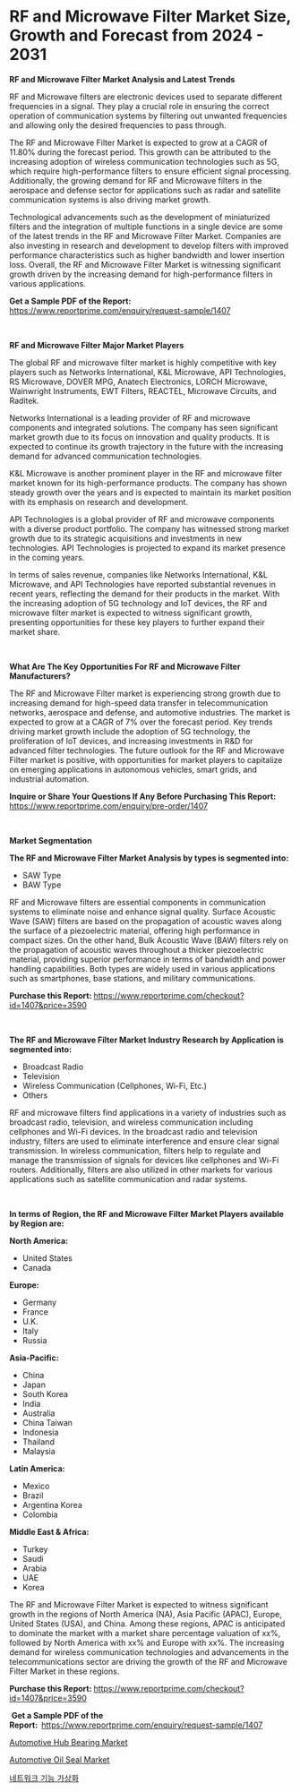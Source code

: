 <p><h1>RF and Microwave Filter Market Size, Growth and Forecast from 2024 - 2031</h1></p><p><strong>RF and Microwave Filter Market Analysis and Latest Trends</strong></p>
<p><p>RF and Microwave filters are electronic devices used to separate different frequencies in a signal. They play a crucial role in ensuring the correct operation of communication systems by filtering out unwanted frequencies and allowing only the desired frequencies to pass through.</p><p>The RF and Microwave Filter Market is expected to grow at a CAGR of 11.80% during the forecast period. This growth can be attributed to the increasing adoption of wireless communication technologies such as 5G, which require high-performance filters to ensure efficient signal processing. Additionally, the growing demand for RF and Microwave filters in the aerospace and defense sector for applications such as radar and satellite communication systems is also driving market growth.</p><p>Technological advancements such as the development of miniaturized filters and the integration of multiple functions in a single device are some of the latest trends in the RF and Microwave Filter Market. Companies are also investing in research and development to develop filters with improved performance characteristics such as higher bandwidth and lower insertion loss. Overall, the RF and Microwave Filter Market is witnessing significant growth driven by the increasing demand for high-performance filters in various applications.</p></p>
<p><strong>Get a Sample PDF of the Report:&nbsp;</strong> <a href="https://www.reportprime.com/enquiry/request-sample/1407">https://www.reportprime.com/enquiry/request-sample/1407</a></p>
<p>&nbsp;</p>
<p><strong>RF and Microwave Filter Major Market Players</strong></p>
<p><p>The global RF and microwave filter market is highly competitive with key players such as Networks International, K&L Microwave, API Technologies, RS Microwave, DOVER MPG, Anatech Electronics, LORCH Microwave, Wainwright Instruments, EWT Filters, REACTEL, Microwave Circuits, and Raditek.</p><p>Networks International is a leading provider of RF and microwave components and integrated solutions. The company has seen significant market growth due to its focus on innovation and quality products. It is expected to continue its growth trajectory in the future with the increasing demand for advanced communication technologies.</p><p>K&L Microwave is another prominent player in the RF and microwave filter market known for its high-performance products. The company has shown steady growth over the years and is expected to maintain its market position with its emphasis on research and development.</p><p>API Technologies is a global provider of RF and microwave components with a diverse product portfolio. The company has witnessed strong market growth due to its strategic acquisitions and investments in new technologies. API Technologies is projected to expand its market presence in the coming years.</p><p>In terms of sales revenue, companies like Networks International, K&L Microwave, and API Technologies have reported substantial revenues in recent years, reflecting the demand for their products in the market. With the increasing adoption of 5G technology and IoT devices, the RF and microwave filter market is expected to witness significant growth, presenting opportunities for these key players to further expand their market share.</p></p>
<p>&nbsp;</p>
<p><strong>What Are The Key Opportunities For RF and Microwave Filter Manufacturers?</strong></p>
<p><p>The RF and Microwave Filter market is experiencing strong growth due to increasing demand for high-speed data transfer in telecommunication networks, aerospace and defense, and automotive industries. The market is expected to grow at a CAGR of 7% over the forecast period. Key trends driving market growth include the adoption of 5G technology, the proliferation of IoT devices, and increasing investments in R&D for advanced filter technologies. The future outlook for the RF and Microwave Filter market is positive, with opportunities for market players to capitalize on emerging applications in autonomous vehicles, smart grids, and industrial automation.</p></p>
<p><strong>Inquire or Share Your Questions If Any Before Purchasing This Report:</strong> <a href="https://www.reportprime.com/enquiry/pre-order/1407">https://www.reportprime.com/enquiry/pre-order/1407</a></p>
<p>&nbsp;</p>
<p><strong>Market Segmentation</strong></p>
<p><strong>The RF and Microwave Filter Market Analysis by types is segmented into:</strong></p>
<p><ul><li>SAW Type</li><li>BAW Type</li></ul></p>
<p><p>RF and Microwave filters are essential components in communication systems to eliminate noise and enhance signal quality. Surface Acoustic Wave (SAW) filters are based on the propagation of acoustic waves along the surface of a piezoelectric material, offering high performance in compact sizes. On the other hand, Bulk Acoustic Wave (BAW) filters rely on the propagation of acoustic waves throughout a thicker piezoelectric material, providing superior performance in terms of bandwidth and power handling capabilities. Both types are widely used in various applications such as smartphones, base stations, and military communications.</p></p>
<p><strong>Purchase this Report:&nbsp;</strong><a href="https://www.reportprime.com/checkout?id=1407&price=3590">https://www.reportprime.com/checkout?id=1407&price=3590</a></p>
<p>&nbsp;</p>
<p><strong>The RF and Microwave Filter Market Industry Research by Application is segmented into:</strong></p>
<p><ul><li>Broadcast Radio</li><li>Television</li><li>Wireless Communication (Cellphones, Wi-Fi, Etc.)</li><li>Others</li></ul></p>
<p><p>RF and microwave filters find applications in a variety of industries such as broadcast radio, television, and wireless communication including cellphones and Wi-Fi devices. In the broadcast radio and television industry, filters are used to eliminate interference and ensure clear signal transmission. In wireless communication, filters help to regulate and manage the transmission of signals for devices like cellphones and Wi-Fi routers. Additionally, filters are also utilized in other markets for various applications such as satellite communication and radar systems.</p></p>
<p>&nbsp;</p>
<p><strong>In terms of Region, the RF and Microwave Filter Market Players available by Region are:</strong></p>
<p>
    <p> <strong> North America: </strong>
        <ul>
            <li>United States</li>
            <li>Canada</li>
        </ul>
        </p> 
    <p> <strong> Europe: </strong>
        <ul>
            <li>Germany</li>
            <li>France</li>
            <li>U.K.</li>
            <li>Italy</li>
            <li>Russia</li>
        </ul>
        </p> 
    <p> <strong> Asia-Pacific: </strong>
        <ul>
            <li>China</li>
            <li>Japan</li>
            <li>South Korea</li>
            <li>India</li>
            <li>Australia</li>
            <li>China Taiwan</li>
            <li>Indonesia</li>
            <li>Thailand</li>
            <li>Malaysia</li>
        </ul>
        </p> 
    <p> <strong> Latin America: </strong>
        <ul>
            <li>Mexico</li>
            <li>Brazil</li>
            <li>Argentina Korea</li>
            <li>Colombia</li>
        </ul>
        </p> 
    <p> <strong> Middle East & Africa: </strong>
        <ul>
            <li>Turkey</li>
            <li>Saudi</li>
            <li>Arabia</li>
            <li>UAE</li>
            <li>Korea</li>
        </ul>
    </p>
    </p>
<p><p>The RF and Microwave Filter Market is expected to witness significant growth in the regions of North America (NA), Asia Pacific (APAC), Europe, United States (USA), and China. Among these regions, APAC is anticipated to dominate the market with a market share percentage valuation of xx%, followed by North America with xx% and Europe with xx%. The increasing demand for wireless communication technologies and advancements in the telecommunications sector are driving the growth of the RF and Microwave Filter Market in these regions.</p></p>
<p><strong>Purchase this Report: </strong><a href="https://www.reportprime.com/checkout?id=1407&price=3590">https://www.reportprime.com/checkout?id=1407&price=3590</a></p>
<p>&nbsp;<strong>Get a Sample PDF of the Report:&nbsp;&nbsp;</strong><a href="https://www.reportprime.com/enquiry/request-sample/1407">https://www.reportprime.com/enquiry/request-sample/1407</a></p>
<p><strong></strong></p>
<p><p><a href="https://issuu.com/reportprime-2/docs/automotive-hub-bearing-market-size-2030.pptx">Automotive Hub Bearing Market</a></p><p><a href="https://issuu.com/reportprime-2/docs/automotive-oil-seal-market-size-2030.pptx">Automotive Oil Seal Market</a></p><p><a href="https://github.com/iansanftyord09878/Market-Research-Report-List-1/blob/main/26208118658.md">네트워크 기능 가상화</a></p></p>